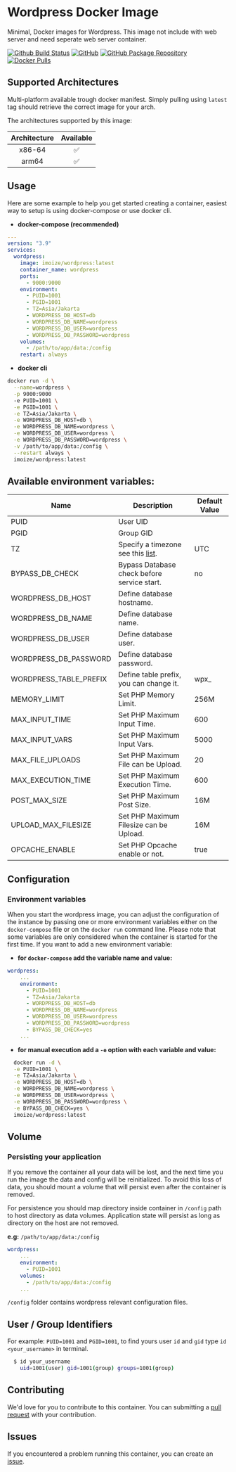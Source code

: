 # Wordpress Docker Image

Minimal, Docker images for Wordpress. This image not include with web server and need seperate web server container.

[![Github Build Status](https://img.shields.io/github/actions/workflow/status/imoize/docker-wordpress/build.yml?color=458837&labelColor=555555&logoColor=ffffff&style=for-the-badge&label=build&logo=github)](https://github.com/imoize/docker-wordpress/actions?workflow=build)
[![GitHub](https://img.shields.io/static/v1.svg?color=3C79F5&labelColor=555555&logoColor=ffffff&style=for-the-badge&label=imoize&message=GitHub&logo=github)](https://github.com/imoize/docker-wordpress)
[![GitHub Package Repository](https://img.shields.io/static/v1.svg?color=3C79F5&labelColor=555555&logoColor=ffffff&style=for-the-badge&label=imoize&message=GitHub%20Package&logo=github)](https://github.com/imoize/docker-wordpress/pkgs/container/wordpress)
[![Docker Pulls](https://img.shields.io/docker/pulls/imoize/wordpress.svg?color=3C79F5&labelColor=555555&logoColor=ffffff&style=for-the-badge&label=pulls&logo=docker)](https://hub.docker.com/r/imoize/wordpress)

## Supported Architectures

Multi-platform available trough docker manifest. Simply pulling using `latest` tag should retrieve the correct image for your arch.

The architectures supported by this image:

| Architecture | Available |
| :----: | :----: |
| x86-64 | ✅ |
| arm64 | ✅ |

## Usage

Here are some example to help you get started creating a container, easiest way to setup is using docker-compose or use docker cli.

- **docker-compose (recommended)**

```yaml
---
version: "3.9"
services:
  wordpress:
    image: imoize/wordpress:latest
    container_name: wordpress
    ports:
      - 9000:9000
    environment:
      - PUID=1001
      - PGID=1001
      - TZ=Asia/Jakarta
      - WORDPRESS_DB_HOST=db
      - WORDPRESS_DB_NAME=wordpress
      - WORDPRESS_DB_USER=wordpress
      - WORDPRESS_DB_PASSWORD=wordpress
    volumes:
      - /path/to/app/data:/config
    restart: always
```

- **docker cli**

```bash
docker run -d \
  --name=wordpress \
  -p 9000:9000
  -e PUID=1001 \
  -e PGID=1001 \
  -e TZ=Asia/Jakarta \
  -e WORDPRESS_DB_HOST=db \
  -e WORDPRESS_DB_NAME=wordpress \
  -e WORDPRESS_DB_USER=wordpress \
  -e WORDPRESS_DB_PASSWORD=wordpress \
  -v /path/to/app/data:/config \
  --restart always \
  imoize/wordpress:latest
```

## Available environment variables:

| Name                      | Description                                            | Default Value |
| ------------------------- | ------------------------------------------------------ | ------------- |
| PUID                      | User UID                                               |               |
| PGID                      | Group GID                                              |               |
| TZ                        | Specify a timezone see this [list](https://en.wikipedia.org/wiki/List_of_tz_database_time_zones#List).       | UTC          | 
| BYPASS_DB_CHECK           | Bypass Database check before service start.            | no            |
| WORDPRESS_DB_HOST         | Define database hostname.                              |               |
| WORDPRESS_DB_NAME         | Define database name.                                  |               |
| WORDPRESS_DB_USER         | Define database user.                                  |               |
| WORDPRESS_DB_PASSWORD     | Define database password.                              |               |
| WORDPRESS_TABLE_PREFIX    | Define table prefix, you can change it.                | wpx_          |
| MEMORY_LIMIT              | Set PHP Memory Limit.                                  | 256M          |
| MAX_INPUT_TIME            | Set PHP Maximum Input Time.                            | 600           |
| MAX_INPUT_VARS            | Set PHP Maximum Input Vars.                            | 5000          |
| MAX_FILE_UPLOADS          | Set PHP Maximum File can be Upload.                    | 20            |
| MAX_EXECUTION_TIME        | Set PHP Maximum Execution Time.                        | 600           |
| POST_MAX_SIZE             | Set PHP Maximum Post Size.                             | 16M           |
| UPLOAD_MAX_FILESIZE       | Set PHP Maximum Filesize can be Upload.                | 16M           |
| OPCACHE_ENABLE            | Set PHP Opcache enable or not.                         | true          |

## Configuration

### Environment variables

When you start the wordpress image, you can adjust the configuration of the instance by passing one or more environment variables either on the `docker-compose` file or on the `docker run` command line. Please note that some variables are only considered when the container is started for the first time. If you want to add a new environment variable:

- **for `docker-compose` add the variable name and value:**

```yaml
wordpress:
    ...
    environment:
      - PUID=1001
      - TZ=Asia/Jakarta
      - WORDPRESS_DB_HOST=db
      - WORDPRESS_DB_NAME=wordpress
      - WORDPRESS_DB_USER=wordpress
      - WORDPRESS_DB_PASSWORD=wordpress
      - BYPASS_DB_CHECK=yes
    ...
```

- **for manual execution add a `-e` option with each variable and value:**

```bash
  docker run -d \
  -e PUID=1001 \
  -e TZ=Asia/Jakarta \
  -e WORDPRESS_DB_HOST=db \
  -e WORDPRESS_DB_NAME=wordpress \
  -e WORDPRESS_DB_USER=wordpress \
  -e WORDPRESS_DB_PASSWORD=wordpress \
  -e BYPASS_DB_CHECK=yes \
  imoize/wordpress:latest
```

## Volume

### Persisting your application

If you remove the container all your data will be lost, and the next time you run the image the data and config will be reinitialized. To avoid this loss of data, you should mount a volume that will persist even after the container is removed.

For persistence you should map directory inside container in `/config` path to host directory as data volumes. Application state will persist as long as directory on the host are not removed.

**e.g:** `/path/to/app/data:/config`

```yaml
wordpress:
    ...
    environment:
      - PUID=1001
    volumes:
      - /path/to/app/data:/config
    ...
```

`/config` folder contains wordpress relevant configuration files.

## User / Group Identifiers

For example: `PUID=1001` and `PGID=1001`, to find yours user `id` and `gid` type `id <your_username>` in terminal.
```bash
  $ id your_username
    uid=1001(user) gid=1001(group) groups=1001(group)
```

## Contributing

We'd love for you to contribute to this container. You can submitting a [pull request](https://github.com/imoize/docker-wordpress/pulls) with your contribution.

## Issues

If you encountered a problem running this container, you can create an [issue](https://github.com/imoize/docker-wordpress/issues).